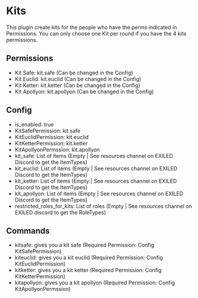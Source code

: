 # Kits

This plugin create kits for the people who have the perms indicated in Permissions.
You can only choose one Kit per round if you have the 4 kits permissions.

## Permissions

- Kit Safe: kit.safe (Can be changed in the Config)
- Kit Euclid: kit.euclid (Can be changed in the Config)
- Kit Ketter: kit.ketter (Can be changed in the Config)
- Kit Apollyon: kit.apollyon (Can be changed in the Config)

## Config

- is_enabled: true
- KitSafePermission: kit.safe
- KitEuclidPermission: kit.euclid
- KitKetterPermission: kit.ketter
- KitApollyonPermssion: kit.apollyon
- kit_safe: List of items (Empty | See resources channel on EXILED Discord to get the ItemTypes)
- kit_euclid: List of items (Empty | See resources channel on EXILED Discord to get the ItemTypes)
- kit_ketter: List of items (Empty | See resources channel on EXILED Discord to get the ItemTypes)
- kit_apollyon: List of items (Empty | See resources channel on EXILED Discord to get the ItemTypes)
- restricted_roles_for_kits: List of roles (Empty | See resources channel on EXILED discord to get the RoleTypes)

## Commands

- kitsafe: gives you a kit safe (Required Permission: Config KitSafePermission)
- kiteuclid: gives you a kit euclid (Required Permission: Config KitEuclidPermission)
- kitketter: gives you a kit ketter (Required Permission: Config KitKetterPermission)
- kitapollyon: gives you a kit apollyon (Required Permission: Config KitApollyonPermssion)
